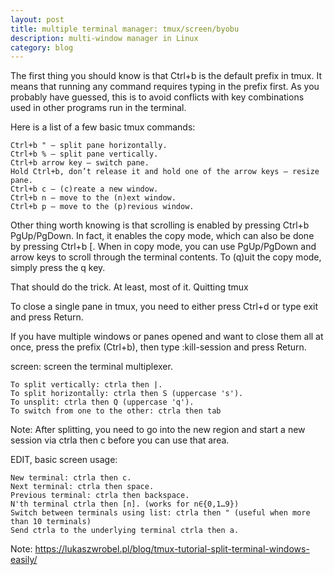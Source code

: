 ```yaml
---
layout: post
title: multiple terminal manager: tmux/screen/byobu
description: multi-window manager in Linux
category: blog
---
```


The first thing you should know is that Ctrl+b is the default prefix in tmux. It means that running any command requires typing in the prefix first. As you probably have guessed, this is to avoid conflicts with key combinations used in other programs run in the terminal.

Here is a list of a few basic tmux commands:

    Ctrl+b " — split pane horizontally.
    Ctrl+b % — split pane vertically.
    Ctrl+b arrow key — switch pane.
    Hold Ctrl+b, don’t release it and hold one of the arrow keys — resize pane.
    Ctrl+b c — (c)reate a new window.
    Ctrl+b n — move to the (n)ext window.
    Ctrl+b p — move to the (p)revious window.

Other thing worth knowing is that scrolling is enabled by pressing Ctrl+b PgUp/PgDown. In fact, it enables the copy mode, which can also be done by pressing Ctrl+b [. When in copy mode, you can use PgUp/PgDown and arrow keys to scroll through the terminal contents. To (q)uit the copy mode, simply press the q key.

That should do the trick. At least, most of it.
Quitting tmux

To close a single pane in tmux, you need to either press Ctrl+d or type exit and press Return.

If you have multiple windows or panes opened and want to close them all at once, press the prefix (Ctrl+b), then type :kill-session and press Return.


screen:
screen the terminal multiplexer.

    To split vertically: ctrla then |.
    To split horizontally: ctrla then S (uppercase 's').
    To unsplit: ctrla then Q (uppercase 'q').
    To switch from one to the other: ctrla then tab

Note: After splitting, you need to go into the new region and start a new session via ctrla then c before you can use that area.

EDIT, basic screen usage:

    New terminal: ctrla then c.
    Next terminal: ctrla then space.
    Previous terminal: ctrla then backspace.
    N'th terminal ctrla then [n]. (works for n∈{0,1…9})
    Switch between terminals using list: ctrla then " (useful when more than 10 terminals)
    Send ctrla to the underlying terminal ctrla then a.

Note:
https://lukaszwrobel.pl/blog/tmux-tutorial-split-terminal-windows-easily/

[Shannonh]:    https://github.com/xhan-shannon "xhan-shannon"
